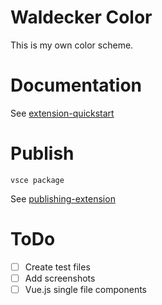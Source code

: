 # Waldecker Color

This is my own color scheme.

# Documentation

See [extension-quickstart](./vsc-extension-quickstart.md)

# Publish

```
vsce package
```

See [publishing-extension](https://code.visualstudio.com/api/working-with-extensions/publishing-extension)

# ToDo

- [ ] Create test files
- [ ] Add screenshots
- [ ] Vue.js single file components